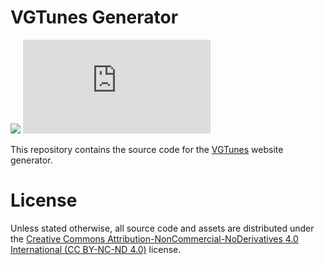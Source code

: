 # VGTunes Generator

[![](https://img.shields.io/badge/gitmoji-%20😜%20😍-FFDD67.svg)](https://gitmoji.dev/)
![](https://analytics.chsxf.dev/GitHubStats.badge/vgtunes-generator/README.md)

This repository contains the source code for the [VGTunes](https://vgtunes.chsxf.dev/) website generator.

# License

Unless stated otherwise, all source code and assets are distributed under the [Creative Commons Attribution-NonCommercial-NoDerivatives 4.0 International (CC BY-NC-ND 4.0)](https://creativecommons.org/licenses/by-nc-nd/4.0/) license.
